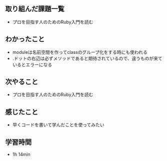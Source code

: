 ## 取り組んだ課題一覧
- プロを目指す人のためのRuby入門を読む
## わかったこと
- moduleは名前空間を作ってclassのグループ化をする時にも使われる
- .ドットの右辺は必ずメソッドであると期待されているので、違うものが来ているとエラーになる
## 次やること
- プロを目指す人のためのRuby入門を読む
## 感じたこと
- 早くコードを書いて学んだことを使ってみたい
## 学習時間
- 1h 14min
